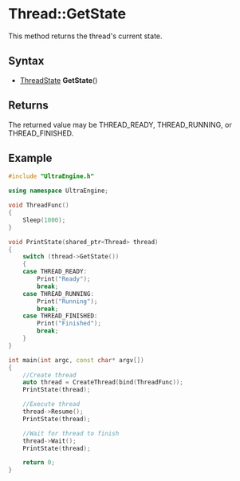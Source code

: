 # Thread::GetState #
This method returns the thread's current state.

## Syntax ##
- [ThreadState](Constants#ThreadState) **GetState**()

## Returns ##
The returned value may be THREAD_READY, THREAD_RUNNING, or THREAD_FINISHED.

## Example ##
```c++
#include "UltraEngine.h"

using namespace UltraEngine;

void ThreadFunc()
{
    Sleep(1000);
}

void PrintState(shared_ptr<Thread> thread)
{
    switch (thread->GetState())
    {
    case THREAD_READY:
        Print("Ready");
        break;
    case THREAD_RUNNING:
        Print("Running");
        break;
    case THREAD_FINISHED:
        Print("Finished");
        break;
    }
}

int main(int argc, const char* argv[])
{
    //Create thread
    auto thread = CreateThread(bind(ThreadFunc));
    PrintState(thread);

    //Execute thread
    thread->Resume();
    PrintState(thread);

    //Wait for thread to finish
    thread->Wait();
    PrintState(thread);

    return 0;
}
```
